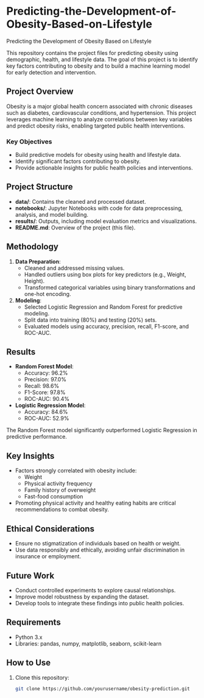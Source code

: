 # Predicting-the-Development-of-Obesity-Based-on-Lifestyle
Predicting the Development of Obesity Based on Lifestyle

This repository contains the project files for predicting obesity using demographic, health, and lifestyle data. The goal of this project is to identify key factors contributing to obesity and to build a machine learning model for early detection and intervention.

## Project Overview
Obesity is a major global health concern associated with chronic diseases such as diabetes, cardiovascular conditions, and hypertension. This project leverages machine learning to analyze correlations between key variables and predict obesity risks, enabling targeted public health interventions.

### Key Objectives
- Build predictive models for obesity using health and lifestyle data.
- Identify significant factors contributing to obesity.
- Provide actionable insights for public health policies and interventions.

## Project Structure
- **data/**: Contains the cleaned and processed dataset.
- **notebooks/**: Jupyter Notebooks with code for data preprocessing, analysis, and model building.
- **results/**: Outputs, including model evaluation metrics and visualizations.
- **README.md**: Overview of the project (this file).

## Methodology
1. **Data Preparation**:
   - Cleaned and addressed missing values.
   - Handled outliers using box plots for key predictors (e.g., Weight, Height).
   - Transformed categorical variables using binary transformations and one-hot encoding.
2. **Modeling**:
   - Selected Logistic Regression and Random Forest for predictive modeling.
   - Split data into training (80%) and testing (20%) sets.
   - Evaluated models using accuracy, precision, recall, F1-score, and ROC-AUC.

## Results
- **Random Forest Model**:
  - Accuracy: 96.2%
  - Precision: 97.0%
  - Recall: 98.6%
  - F1-Score: 97.8%
  - ROC-AUC: 90.4%
- **Logistic Regression Model**:
  - Accuracy: 84.6%
  - ROC-AUC: 52.9%

The Random Forest model significantly outperformed Logistic Regression in predictive performance.

## Key Insights
- Factors strongly correlated with obesity include:
  - Weight
  - Physical activity frequency
  - Family history of overweight
  - Fast-food consumption
- Promoting physical activity and healthy eating habits are critical recommendations to combat obesity.

## Ethical Considerations
- Ensure no stigmatization of individuals based on health or weight.
- Use data responsibly and ethically, avoiding unfair discrimination in insurance or employment.

## Future Work
- Conduct controlled experiments to explore causal relationships.
- Improve model robustness by expanding the dataset.
- Develop tools to integrate these findings into public health policies.

## Requirements
- Python 3.x
- Libraries: pandas, numpy, matplotlib, seaborn, scikit-learn

## How to Use
1. Clone this repository:
   ```bash
   git clone https://github.com/yourusername/obesity-prediction.git
